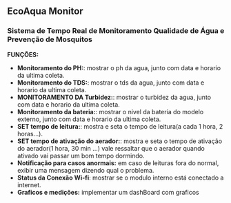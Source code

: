 ## EcoAqua Monitor
### Sistema de Tempo Real de Monitoramento Qualidade de Água e Prevenção de Mosquitos

**FUNÇÕES:**


- **Monitoramento do PH:**: mostrar o ph da agua, junto com data e horario da ultima coleta.
- **Monitoramento do TDS:**: mostrar o tds da agua, junto com data e horario da ultima coleta.
- **MONITORAMENTO DA Turbidez:**: mostrar o turbidez da agua, junto com data e horario da ultima coleta.
- **Monitoramento da bateria:**: mostrar o nivel da bateria do modelo externo, junto com data e horario da ultima coleta.
- **SET tempo de leitura:**: mostra e seta o tempo de leitura(a cada 1 hora, 2 horas...).
- **SET tempo de ativação do aerador:**: mostra e seta o tempo de ativação do aerador(1 hora, 30 min ...) vale ressaltar que o aerador quando ativado vai passar um bom tempo dormindo. 
- **Notificação para casos anormais:** em caso de leituras fora do normal, exibir uma mensagem dizendo qual o problema.
- **Status da Conexão Wi-fi**: mostrar se o modulo interno está conectado a internet.
- **Graficos e medições:** implementar um dashBoard com graficos 


